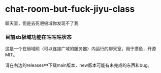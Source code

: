 # chat-room-but-fuck-jiyu-class
聊天室，但是去死吧极域你发现不了我

### 目前sb极域功能在咕咕咕状态

这是一个在局域网（可以连接广域的服务器）内运行的聊天室，用于摸鱼，开源MIT。

请在右边的releases中下载main版本，new版本可能有未完成的东西和bug。
